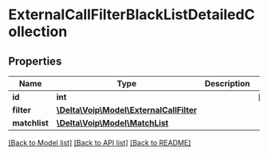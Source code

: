 # ExternalCallFilterBlackListDetailedCollection

## Properties
Name | Type | Description | Notes
------------ | ------------- | ------------- | -------------
**id** | **int** |  | [optional] 
**filter** | [**\Delta\Voip\Model\ExternalCallFilter**](ExternalCallFilter.md) |  | 
**matchlist** | [**\Delta\Voip\Model\MatchList**](MatchList.md) |  | 

[[Back to Model list]](../README.md#documentation-for-models) [[Back to API list]](../README.md#documentation-for-api-endpoints) [[Back to README]](../README.md)


